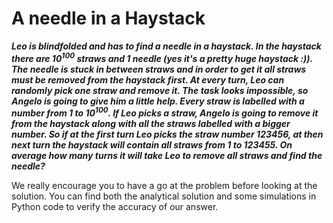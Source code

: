 # A needle in a Haystack

***Leo is blindfolded and has to find a needle in a haystack. In the haystack there are  10<sup>100</sup> straws and 1 needle (yes it's a pretty huge haystack :)). The needle is stuck in between straws and in order to get it all straws must be removed from the haystack first.
At every turn, Leo can randomly pick one straw and remove it.
The task looks impossible, so Angelo is going to give him a little help. Every straw is labelled with a number from 1 to 10<sup>100</sup>. If Leo picks a straw, Angelo is going to remove it from the haystack along with all the straws labelled with a bigger number. So if at the first turn Leo picks the straw number 123456, at then next turn the haystack will contain all straws from 1 to 123455. On average how many turns it will take Leo to remove all straws and find the needle?***

We really encourage you to have a go at the problem before looking at the solution. You can find both the analytical solution and some simulations in Python code to verify the accuracy of our answer.
